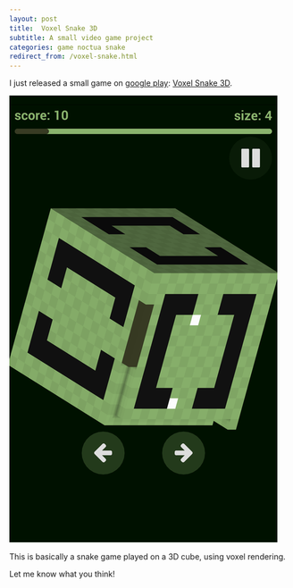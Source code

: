 ```yaml
---
layout: post
title:  Voxel Snake 3D
subtitle: A small video game project
categories: game noctua snake
redirect_from: /voxel-snake.html
---
```


I just released a small game on [google play]: [Voxel Snake 3D].

![Voxel Snake Screenshot](/assets/imgs/voxel-snake-screenshot.png)

This is basically a snake game played on a 3D cube, using voxel rendering.

Let me know what you think!

[Voxel Snake 3D]: http://noctua-software.com/voxel-snake
[google play]: https://play.google.com/store/apps/details?id=com.noctuasoftware.voxelsnake
